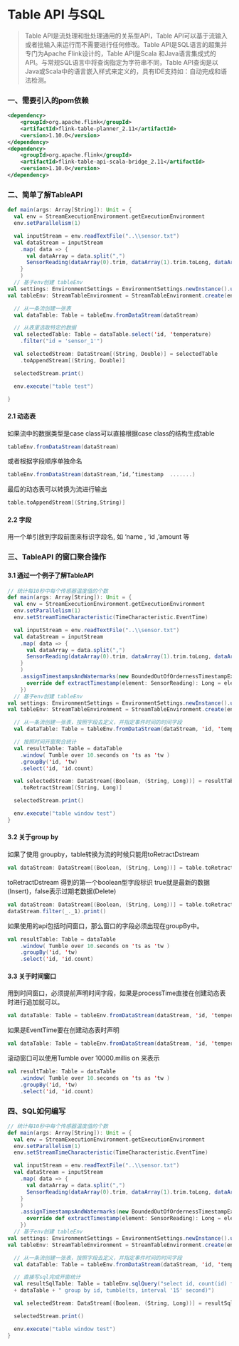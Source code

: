 # Table API 与SQL

> Table API是流处理和批处理通用的关系型API，Table API可以基于流输入或者批输入来运行而不需要进行任何修改。Table API是SQL语言的超集并专门为Apache Flink设计的，Table API是Scala 和Java语言集成式的API。与常规SQL语言中将查询指定为字符串不同，Table API查询是以Java或Scala中的语言嵌入样式来定义的，具有IDE支持如：自动完成和语法检测。

### 一、需要引入的pom依赖

```xml
<dependency>
    <groupId>org.apache.flink</groupId>
    <artifactId>flink-table-planner_2.11</artifactId>
    <version>1.10.0</version>
</dependency>
<dependency>
    <groupId>org.apache.flink</groupId>
    <artifactId>flink-table-api-scala-bridge_2.11</artifactId>
    <version>1.10.0</version>
</dependency>
```

### 二、简单了解TableAPI

```scala
def main(args: Array[String]): Unit = {
  val env = StreamExecutionEnvironment.getExecutionEnvironment
  env.setParallelism(1)

  val inputStream = env.readTextFile("..\\sensor.txt")
  val dataStream = inputStream
    .map( data => {
      val dataArray = data.split(",")
      SensorReading(dataArray(0).trim, dataArray(1).trim.toLong, dataArray(2).trim.toDouble)
    }
    )
  // 基于env创建 tableEnv
val settings: EnvironmentSettings = EnvironmentSettings.newInstance().useOldPlanner().inStreamingMode().build()
val tableEnv: StreamTableEnvironment = StreamTableEnvironment.create(env, settings)

  // 从一条流创建一张表
  val dataTable: Table = tableEnv.fromDataStream(dataStream)

  // 从表里选取特定的数据
  val selectedTable: Table = dataTable.select('id, 'temperature)
    .filter("id = 'sensor_1'")

  val selectedStream: DataStream[(String, Double)] = selectedTable
    .toAppendStream[(String, Double)]

  selectedStream.print()

  env.execute("table test")

}
```

#### 2.1 动态表

如果流中的数据类型是case class可以直接根据case class的结构生成table

```scala
tableEnv.fromDataStream(dataStream)  
```

或者根据字段顺序单独命名

```scala
tableEnv.fromDataStream(dataStream,’id,’timestamp  .......)  
```

最后的动态表可以转换为流进行输出

```scala
table.toAppendStream[(String,String)]
```

#### 2.2 字段

用一个单引放到字段前面来标识字段名, 如 ‘name , ‘id ,’amount 等

### 三、TableAPI 的窗口聚合操作

#### 3.1 通过一个例子了解TableAPI 

```scala
// 统计每10秒中每个传感器温度值的个数
def main(args: Array[String]): Unit = {
  val env = StreamExecutionEnvironment.getExecutionEnvironment
  env.setParallelism(1)
  env.setStreamTimeCharacteristic(TimeCharacteristic.EventTime)

  val inputStream = env.readTextFile("..\\sensor.txt")
  val dataStream = inputStream
    .map( data => {
      val dataArray = data.split(",")
      SensorReading(dataArray(0).trim, dataArray(1).trim.toLong, dataArray(2).trim.toDouble)
    }
    )
    .assignTimestampsAndWatermarks(new BoundedOutOfOrdernessTimestampExtractor[SensorReading](Time.seconds(1)) {
      override def extractTimestamp(element: SensorReading): Long = element.timestamp * 1000L
    })
  // 基于env创建 tableEnv
val settings: EnvironmentSettings = EnvironmentSettings.newInstance().useOldPlanner().inStreamingMode().build()
val tableEnv: StreamTableEnvironment = StreamTableEnvironment.create(env, settings)

  // 从一条流创建一张表，按照字段去定义，并指定事件时间的时间字段
  val dataTable: Table = tableEnv.fromDataStream(dataStream, 'id, 'temperature, 'ts.rowtime)

  // 按照时间开窗聚合统计
  val resultTable: Table = dataTable
    .window( Tumble over 10.seconds on 'ts as 'tw )
    .groupBy('id, 'tw)
    .select('id, 'id.count)

  val selectedStream: DataStream[(Boolean, (String, Long))] = resultTable
    .toRetractStream[(String, Long)]

  selectedStream.print()

  env.execute("table window test")
}
```

#### 3.2 关于group by

如果了使用 groupby，table转换为流的时候只能用toRetractDstream

```scala
val dataStream: DataStream[(Boolean, (String, Long))] = table.toRetractStream[(String,Long)]
```

toRetractDstream 得到的第一个boolean型字段标识 true就是最新的数据(Insert)，false表示过期老数据(Delete)

```scala
val dataStream: DataStream[(Boolean, (String, Long))] = table.toRetractStream[(String,Long)]
dataStream.filter(_._1).print()
```

如果使用的api包括时间窗口，那么窗口的字段必须出现在groupBy中。

```scala
val resultTable: Table = dataTable
    .window( Tumble over 10.seconds on 'ts as 'tw )
    .groupBy('id, 'tw)
    .select('id, 'id.count)
```

#### 3.3 关于时间窗口

用到时间窗口，必须提前声明时间字段，如果是processTime直接在创建动态表时进行追加就可以。

```scala
val dataTable: Table = tableEnv.fromDataStream(dataStream, 'id, 'temperature, 'ps.proctime)
```

如果是EventTime要在创建动态表时声明

```scala
val dataTable: Table = tableEnv.fromDataStream(dataStream, 'id, 'temperature, 'ts.rowtime)
```

滚动窗口可以使用Tumble over 10000.millis on 来表示

```scala
val resultTable: Table = dataTable
    .window( Tumble over 10.seconds on 'ts as 'tw )
    .groupBy('id, 'tw)
    .select('id, 'id.count)
```

### 四、SQL如何编写

```scala
// 统计每10秒中每个传感器温度值的个数
def main(args: Array[String]): Unit = {
  val env = StreamExecutionEnvironment.getExecutionEnvironment
  env.setParallelism(1)
  env.setStreamTimeCharacteristic(TimeCharacteristic.EventTime)

  val inputStream = env.readTextFile("..\\sensor.txt")
  val dataStream = inputStream
    .map( data => {
      val dataArray = data.split(",")
      SensorReading(dataArray(0).trim, dataArray(1).trim.toLong, dataArray(2).trim.toDouble)
    }
    )
    .assignTimestampsAndWatermarks(new BoundedOutOfOrdernessTimestampExtractor[SensorReading](Time.seconds(1)) {
      override def extractTimestamp(element: SensorReading): Long = element.timestamp * 1000L
    })
  // 基于env创建 tableEnv
val settings: EnvironmentSettings = EnvironmentSettings.newInstance().useOldPlanner().inStreamingMode().build()
val tableEnv: StreamTableEnvironment = StreamTableEnvironment.create(env, settings)

  // 从一条流创建一张表，按照字段去定义，并指定事件时间的时间字段
  val dataTable: Table = tableEnv.fromDataStream(dataStream, 'id, 'temperature, 'ts.rowtime)

  // 直接写sql完成开窗统计 
  val resultSqlTable: Table = tableEnv.sqlQuery("select id, count(id) from "
  + dataTable + " group by id, tumble(ts, interval '15' second)")

  val selectedStream: DataStream[(Boolean, (String, Long))] = resultSqlTable.toRetractStream[(String, Long)]

  selectedStream.print()

  env.execute("table window test")
}
```

